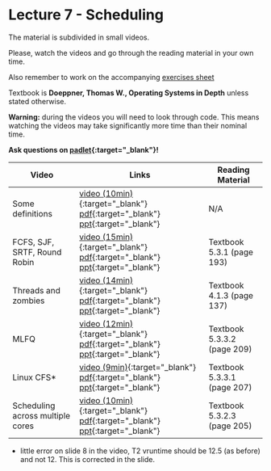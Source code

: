 # Lecture 7 - Scheduling

The material is subdivided in small videos.

Please, watch the videos and go through the reading material in your own time.

Also remember to work on the accompanying [exercises sheet](../exercises/EXERCISES7.html)

Textbook is **Doeppner, Thomas W., Operating Systems in Depth** unless stated otherwise.

**Warning:** during the videos you will need to look through code. This means watching the videos may take significantly more time than their nominal time.

**Ask questions on [padlet](https://uob.padlet.org/sanjayrawat/zkt0fig30cjaqmoa){:target="_blank"}!**

| Video                   | Links                     |        Reading Material                                                                                                                                                                                      |
|-------------------------|---------------------------|----------------------------------------------------------------------------------------------------------------------------------------------------------------------------------------------|
| Some definitions | [video (10min)](https://web.microsoftstream.com/video/fb9d9f92-4bf3-4d8d-994c-d77202d9a9f7){:target="_blank"}  [pdf](../slides/W7/notes1.pdf){:target="_blank"}  [ppt](../slides/W7/scheduling1.odp){:target="_blank"}  | N/A |
| FCFS, SJF, SRTF, Round Robin | [video (15min)](https://web.microsoftstream.com/video/2b8742a4-247e-4a65-814b-a04d87972f17){:target="_blank"}  [pdf](../slides/W7/notes2.pdf){:target="_blank"}  [ppt](../slides/W7/scheduling2.odp){:target="_blank"}  | Textbook 5.3.1 (page 193) |
| Threads and zombies | [video (14min)](https://web.microsoftstream.com/video/91a8a610-804f-4dcc-ac72-10a0ffe2f96c){:target="_blank"}  [pdf](../slides/W7/notes3.pdf){:target="_blank"}  [ppt](../slides/W7/scheduling3.odp){:target="_blank"}  | Textbook 4.1.3 (page 137) |
| MLFQ | [video (12min)](https://web.microsoftstream.com/video/e9c72264-07d3-4e99-8eda-ba6c654b87d0){:target="_blank"}  [pdf](../slides/W7/notes4.pdf){:target="_blank"}  [ppt](../slides/W7/scheduling4.odp){:target="_blank"}  | Textbook 5.3.3.2 (page 209) |
| Linux CFS* | [video (9min)](https://web.microsoftstream.com/video/791e6dd5-0a38-42f4-873b-f75174287af0){:target="_blank"}  [pdf](../slides/W7/notes5.pdf){:target="_blank"}  [ppt](../slides/W7/scheduling5.odp){:target="_blank"}  | Textbook 5.3.3.1 (page 207) |
| Scheduling across multiple cores | [video (10min)](https://web.microsoftstream.com/video/6ae8ccc0-7447-405f-a029-9c299bdb874a){:target="_blank"}  [pdf](../slides/W7/notes6.pdf){:target="_blank"}  [ppt](../slides/W7/scheduling6.odp){:target="_blank"}  | Textbook 5.3.2.3 (page 205) |

* little error on slide 8 in the video, T2 vruntime should be 12.5 (as before) and not 12. This is corrected in the slide.
